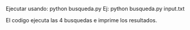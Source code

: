 Ejecutar usando: python busqueda.py <nombre archivo>
  Ej: python busqueda.py input.txt
 
 El codigo ejecuta las 4 busquedas e imprime los resultados.
